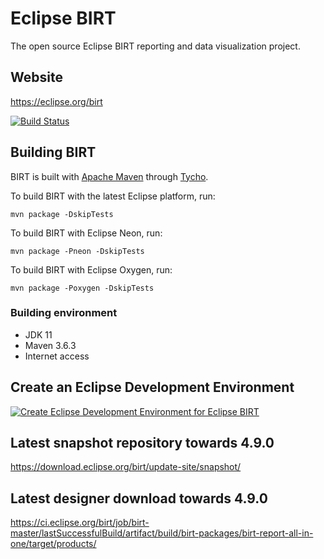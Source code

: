 # Eclipse BIRT
The open source Eclipse BIRT reporting and data visualization project. 

## Website
https://eclipse.org/birt

[![Build Status](https://github.com/eclipse/birt/workflows/CI/badge.svg)](https://github.com/eclipse/birt/actions)

## Building BIRT
BIRT is built with [Apache Maven](http://maven.apache.org) through [Tycho](https://github.com/eclipse/tycho).

To build BIRT with the latest Eclipse platform, run:

    mvn package -DskipTests 
    
To build BIRT with Eclipse Neon, run:

    mvn package -Pneon -DskipTests

To build BIRT with Eclipse Oxygen, run:

    mvn package -Poxygen -DskipTests

### Building environment
* JDK 11
* Maven 3.6.3
* Internet access

## Create an Eclipse Development Environment

[![Create Eclipse Development Environment for Eclipse BIRT](https://img.shields.io/static/v1?logo=eclipseide&label=Create%20Development%20Environment&message=Eclipse%20BIRT&style=for-the-badge&logoColor=white&labelColor=darkorange&color=gray)](https://www.eclipse.org/setups/installer/?url=https://raw.githubusercontent.com/eclipse/birt/master/build/org.eclipse.birt.releng/BIRT.setup&show=true "Click to open Eclipse-Installer Auto Launch or drag into your running installer")

## Latest snapshot repository towards 4.9.0
https://download.eclipse.org/birt/update-site/snapshot/

## Latest designer download towards 4.9.0
https://ci.eclipse.org/birt/job/birt-master/lastSuccessfulBuild/artifact/build/birt-packages/birt-report-all-in-one/target/products/

